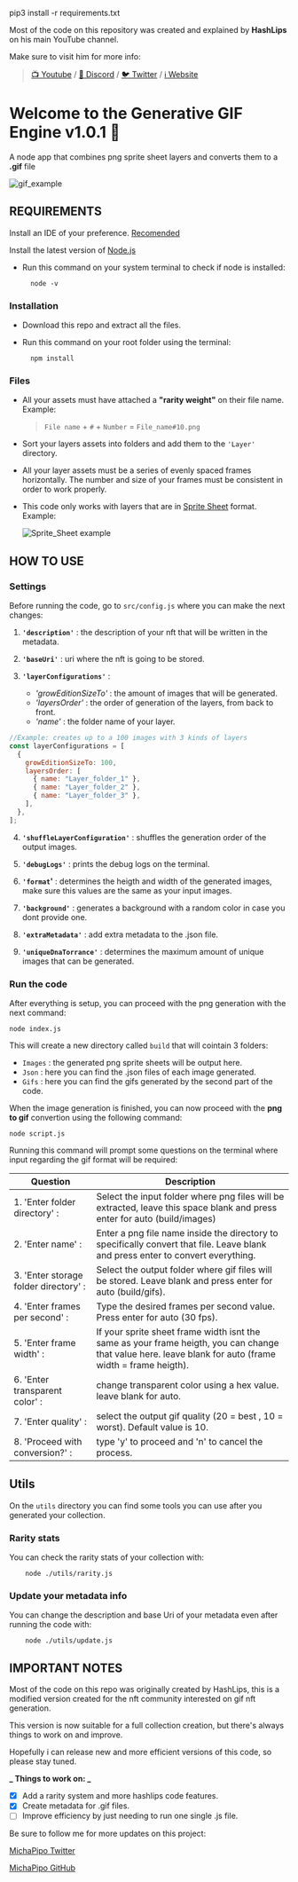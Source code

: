 pip3 install -r requirements.txt

Most of the code on this repository was created and explained by **HashLips** on his main YouTube channel.

Make sure to visit him for more info:

> [📺 Youtube](https://www.youtube.com/channel/UC1LV4_VQGBJHTJjEWUmy8nA) / [👄 Discord](https://discord.com/invite/qh6MWhMJDN) / [🐦 Twitter](https://twitter.com/hashlipsnft) / [ℹ️ Website](https://hashlips.online/HashLips)

# Welcome to the **Generative GIF Engine v1.0.1** 🐤

A node app that combines png sprite sheet layers and converts them to a **.gif** file

![gif_example](https://github.com/MichaPipo/Generative_Gif_Engine/blob/main/README_Assets/gif_test.gif)

## REQUIREMENTS

Install an IDE of your preference. [Recomended](https://code.visualstudio.com/download)

Install the latest version of [Node.js](https://nodejs.org/en/download/)

- Run this command on your system terminal to check if node is installed:

        node -v

### Installation

- Download this repo and extract all the files.
- Run this command on your root folder using the terminal:

        npm install

### Files

- All your assets must have attached a **"rarity weight"** on their file name. Example:

  > `File name` + `#` + `Number` = `File_name#10.png`

- Sort your layers assets into folders and add them to the `'Layer'` directory.
- All your layer assets must be a series of evenly spaced frames horizontally. The number and size of your frames must be consistent in order to work properly.
- This code only works with layers that are in [Sprite Sheet](https://gamedevelopment.tutsplus.com/tutorials/an-introduction-to-spritesheet-animation--gamedev-13099) format. Example:

  ![Sprite_Sheet example](https://github.com/MichaPipo/Generative_Gif_Engine/blob/main/README_Assets/SpriteSheet_test.png)

## HOW TO USE

### Settings

Before running the code, go to `src/config.js` where you can make the next changes:

1.  **`'description'`** : the description of your nft that will be written in the metadata.

2.  **`'baseUri'`** : uri where the nft is going to be stored.

3.  **`'layerConfigurations'`** :

    - _'growEditionSizeTo'_ : the amount of images that will be generated.
    - _'layersOrder'_ : the order of generation of the layers, from back to front.
    - _'name'_ : the folder name of your layer.

```js
//Example: creates up to a 100 images with 3 kinds of layers
const layerConfigurations = [
  {
    growEditionSizeTo: 100,
    layersOrder: [
      { name: "Layer_folder_1" },
      { name: "Layer_folder_2" },
      { name: "Layer_folder_3" },
    ],
  },
];
```

4.  **`'shuffleLayerConfiguration'`** : shuffles the generation order of the output images.

5.  **`'debugLogs'`** : prints the debug logs on the terminal.

6.  **`'format`'** : determines the heigth and width of the generated images, make sure this values are the same as your input images.

7.  **`'background'`** : generates a background with a random color in case you dont provide one.

8.  **`'extraMetadata'`** : add extra metadata to the .json file.

9.  **`'uniqueDnaTorrance'`** : determines the maximum amount of unique images that can be generated.

### Run the code

After everything is setup, you can proceed with the png generation with the next command:

    node index.js

This will create a new directory called `build` that will cointain 3 folders:

- `Images` : the generated png sprite sheets will be output here.
- `Json` : here you can find the .json files of each image generated.
- `Gifs` : here you can find the gifs generated by the second part of the code.

When the image generation is finished, you can now proceed with the **png to gif** convertion using the following command:

    node script.js

Running this command will prompt some questions on the terminal where input regarding the gif format will be required:

| Question                              | Description                                                                                                                                             |
| ------------------------------------- | ------------------------------------------------------------------------------------------------------------------------------------------------------- |
| 1. 'Enter folder directory' :         | Select the input folder where png files will be extracted, leave this space blank and press enter for auto (build/images)                               |
| 2. 'Enter name' :                     | Enter a png file name inside the directory to specifically convert that file. Leave blank and press enter to convert everything.                        |
| 3. 'Enter storage folder directory' : | Select the output folder where gif files will be stored. Leave blank and press enter for auto (build/gifs).                                             |
| 4. 'Enter frames per second' :        | Type the desired frames per second value. Press enter for auto (30 fps).                                                                                |
| 5. 'Enter frame width' :              | If your sprite sheet frame width isnt the same as your frame heigth, you can change that value here. leave blank for auto (frame width = frame heigth). |
| 6. 'Enter transparent color' :        | change transparent color using a hex value. leave blank for auto.                                                                                       |
| 7. 'Enter quality' :                  | select the output gif quality (20 = best , 10 = worst). Default value is 10.                                                                            |
| 8. 'Proceed with conversion?' :       | type 'y' to proceed and 'n' to cancel the process.                                                                                                      |

## Utils

On the `utils` directory you can find some tools you can use after you generated your collection.

### Rarity stats

You can check the rarity stats of your collection with:

        node ./utils/rarity.js

### Update your metadata info

You can change the description and base Uri of your metadata even after running the code with:

        node ./utils/update.js

## IMPORTANT NOTES

Most of the code on this repo was originally created by HashLips, this is a modified version created for the nft community interested on gif nft generation.

This version is now suitable for a full collection creation, but there's always things to work on and improve.

Hopefully i can release new and more efficient versions of this code, so please stay tuned.

**_ Things to work on: _**

- [x] Add a rarity system and more hashlips code features.
- [x] Create metadata for .gif files.
- [ ] Improve efficiency by just needing to run one single .js file.

Be sure to follow me for more updates on this project:

[MichaPipo Twitter](https://twitter.com/MichaPipo)

[MichaPipo GitHub](https://github.com/MichaPipo)

